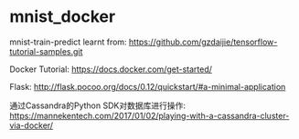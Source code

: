 # mnist_docker

mnist-train-predict learnt from: 
https://github.com/gzdaijie/tensorflow-tutorial-samples.git

Docker Tutorial:
https://docs.docker.com/get-started/

Flask:
http://flask.pocoo.org/docs/0.12/quickstart/#a-minimal-application

通过Cassandra的Python SDK对数据库进行操作:
https://mannekentech.com/2017/01/02/playing-with-a-cassandra-cluster-via-docker/
